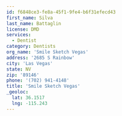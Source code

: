 ```yaml
---
id: f6848ce3-fe8a-45f1-9fe4-b6f31efecd43
first_name: Silva
last_name: Battaglin
license: DMD
services:
  - Dentist
category: Dentists
org_name: 'Smile Sketch Vegas'
address: '2685 S Rainbow'
city: 'Las Vegas'
state: NV
zip: '89146'
phone: '(702) 941-4148'
title: 'Smile Sketch Vegas'
_geoloc:
  lat: 36.1517
  lng: -115.243
---
```

